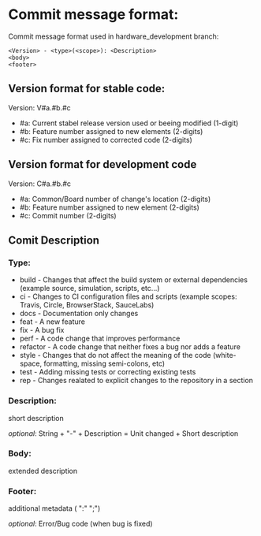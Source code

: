 # Commit message format:

Commit message format used in hardware_development branch:

    <Version> - <type>(<scope>): <Description>
    <body>
    <footer>




## Version format for stable code:

Version: V#a.#b.#c

+ #a: Current stabel release version used or beeing modified (1-digit)
+ #b: Feature number assigned to new elements (2-digits)
+ #c: Fix number assigned to corrected code (2-digits)




## Version format for development code

Version: C#a.#b.#c

+ #a: Common/Board number of change's location (2-digits)
+ #b: Feature number assigned to new element (2-digits)
+ #c: Commit number (2-digits)




## Comit Description
### Type:

- build - Changes that affect the build system or 
  external dependencies (example source, simulation, scripts, etc...)
- ci    - Changes to CI configuration files and 
          scripts (example scopes: Travis, Circle, BrowserStack, SauceLabs)
- docs  - Documentation only changes
- feat  - A new feature
- fix   - A bug fix
- perf  - A code change that improves performance
- refactor - A code change that neither fixes a bug nor adds a feature	
- style - Changes that do not affect the meaning of the 
  code (white-space, formatting, missing semi-colons, etc)
- test  - Adding missing tests or correcting existing tests
- rep   - Changes realated to explicit changes to the repository in a section
  

### Description:

short description

*optional*: String + "-" + Description = Unit changed + Short description

### Body:

extended description


### Footer:

additional metadata (<string> ":" <string> ";")


*optional*: Error/Bug code (when bug is fixed)
